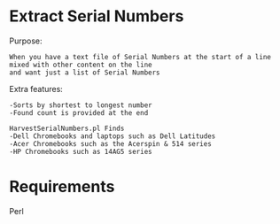 Extract Serial Numbers
=====
Purpose: 

	When you have a text file of Serial Numbers at the start of a line mixed with other content on the line
	and want just a list of Serial Numbers


Extra features:

	-Sorts by shortest to longest number
	-Found count is provided at the end

	HarvestSerialNumbers.pl Finds
	-Dell Chromebooks and laptops such as Dell Latitudes
	-Acer Chromebooks such as the Acerspin & 514 series
	-HP Chromebooks such as 14AG5 series
    
	
	
Requirements
=====
Perl

	
